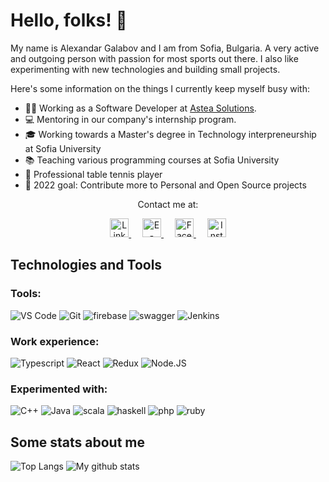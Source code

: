 # Hello, folks! 👋

My name is Alexandar Galabov and I am from Sofia, Bulgaria. A very active and outgoing person with passion for most sports out there.
I also like experimenting with new technologies and building small projects.

Here's some information on the things I currently keep myself busy with:

- 🧑‍💻 Working as a Software Developer at [Astea Solutions](https://asteasolutions.com/).
- 💻 Mentoring in our company's internship program.
- 🎓 Working towards a Master's degree in Technology interpreneurship at Sofia University
- 📚 Teaching various programming courses at Sofia University
- 🏓 Professional table tennis player
- 🎯 2022 goal: Contribute more to Personal and Open Source projects

<p align="center">
Contact me at:
</p>

<p align="center">
  <a href="https://www.linkedin.com/in/alexandar-galabov-a467771b0/">
    <img src="https://upload.wikimedia.org/wikipedia/commons/c/c9/Linkedin.svg" alt="LinkedIn" width="30px">
  </a> 

  <a href="mailto:galabovalexandar@gmail.com">
    <img src="https://upload.wikimedia.org/wikipedia/commons/4/4e/Gmail_Icon.png" alt="E-mail" width="30px">
  </a> 

  <a href="https://www.facebook.com/alexandar.galabov">
    <img src="https://upload.wikimedia.org/wikipedia/commons/5/51/Facebook_f_logo_%282019%29.svg" alt="Facebook" width="30px"> 
  </a> 

  <a href="https://www.instagram.com/alexandargalabov">
    <img src="https://upload.wikimedia.org/wikipedia/commons/9/96/Instagram.svg" alt="Instagram" width="30px">
  </a>
</p>

## Technologies and Tools

### Tools:

![VS Code](https://img.shields.io/badge/VSCode-informational?style=for-the-badge&logo=jenkins&logoColor=white&color=blue)
![Git](https://img.shields.io/badge/Git-informational?style=for-the-badge&logo=git&logoColor=white&color=brightgreen)
![firebase](https://img.shields.io/badge/firebase-informational?style=for-the-badge&logo=firebase&logoColor=white&color=orange)
![swagger](https://img.shields.io/badge/swagger-informational?style=for-the-badge&logo=swagger&logoColor=white&color=brightgreen)
![Jenkins](https://img.shields.io/badge/Jenkins-informational?style=for-the-badge&logo=visualstudiocode&logoColor=white&color=red)

### Work experience:

![Typescript](https://img.shields.io/badge/TypeScript-informational?style=for-the-badge&logo=typescript&logoColor=white&color=blue)
![React](https://img.shields.io/badge/React-informational?style=for-the-badge&logo=react&logoColor=white&color=blue)
![Redux](https://img.shields.io/badge/Redux-informational?style=for-the-badge&logo=redux&logoColor=white&color=red)
![Node.JS](https://img.shields.io/badge/Node.JS-informational?style=for-the-badge&logo=nodedotjs&logoColor=white&color=red)

### Experimented with:

![C++](https://img.shields.io/badge/C++-informational?style=for-the-badge&logo=cplusplus&logoColor=white&color=brightgreen)
![Java](https://img.shields.io/badge/Java-informational?style=for-the-badge&logo=java&logoColor=white&color=orange)
![scala](https://img.shields.io/badge/scala-informational?style=for-the-badge&logo=scala&logoColor=white&color=red)
![haskell](https://img.shields.io/badge/haskell-informational?style=for-the-badge&logo=haskell&logoColor=white&color=blueviolet)
![php](https://img.shields.io/badge/php-informational?style=for-the-badge&logo=php&logoColor=white&color=9cf)
![ruby](https://img.shields.io/badge/ruby-informational?style=for-the-badge&logo=ruby&logoColor=white&color=red)

## Some stats about me

![Top Langs](https://github-readme-stats.vercel.app/api/top-langs/?username=AGalabov&theme=algolia&layout=compact&exclude_repo=scala-fmi-2019,Tourist-BG&langs_count=8)
![My github stats](https://github-readme-stats.vercel.app/api?username=AGalabov&show_icons=true&theme=algolia&custom_title=My Code Contribution)
